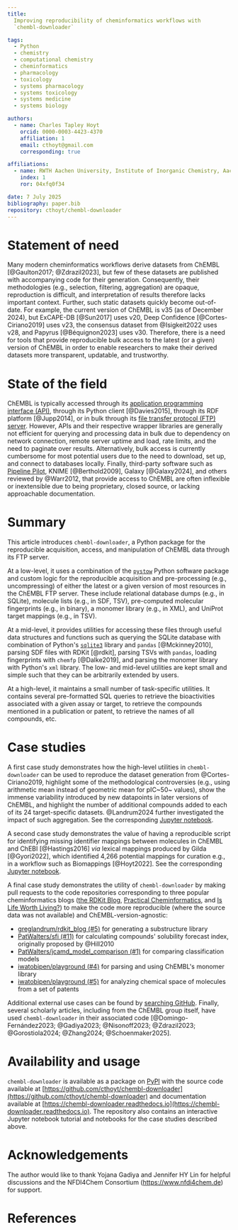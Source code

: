 ```yaml
---
title:
  Improving reproducibility of cheminformatics workflows with
  `chembl-downloader`

tags:
  - Python
  - chemistry
  - computational chemistry
  - cheminformatics
  - pharmacology
  - toxicology
  - systems pharmacology
  - systems toxicology
  - systems medicine
  - systems biology

authors:
  - name: Charles Tapley Hoyt
    orcid: 0000-0003-4423-4370
    affiliation: 1
    email: cthoyt@gmail.com
    corresponding: true

affiliations:
  - name: RWTH Aachen University, Institute of Inorganic Chemistry, Aachen, Germany
    index: 1
    ror: 04xfq0f34

date: 7 July 2025
bibliography: paper.bib
repository: cthoyt/chembl-downloader
---
```


# Statement of need

Many modern cheminformatics workflows derive datasets from ChEMBL [@Gaulton2017;
@Zdrazil2023], but few of these datasets are published with accompanying code
for their generation. Consequently, their methodologies (e.g., selection,
filtering, aggregation) are opaque, reproduction is difficult, and
interpretation of results therefore lacks important context. Further, such
static datasets quickly become out-of-date. For example, the current version of
ChEMBL is v35 (as of December 2024), but ExCAPE-DB [@Sun2017] uses v20, Deep
Confidence [@Cortes-Ciriano2019] uses v23, the consensus dataset from
@Isigkeit2022 uses v28, and Papyrus [@Béquignon2023] uses v30. Therefore, there
is a need for tools that provide reproducible bulk access to the latest (or a
given) version of ChEMBL in order to enable researchers to make their derived
datasets more transparent, updatable, and trustworthy.

# State of the field

ChEMBL is typically accessed through its
[application programming interface (API)](https://www.ebi.ac.uk/chembl/api/data/docs),
through its Python client [@Davies2015], through its RDF platform [@Jupp2014],
or in bulk through its
[file transfer protocol (FTP) server](https://ftp.ebi.ac.uk/pub/databases/chembl/ChEMBLdb/releases).
However, APIs and their respective wrapper libraries are generally not efficient
for querying and processing data in bulk due to dependency on network
connection, remote server uptime and load, rate limits, and the need to paginate
over results. Alternatively, bulk access is currently cumbersome for most
potential users due to the need to download, set up, and connect to databases
locally. Finally, third-party software such as
[Pipeline Pilot](https://web.archive.org/web/20250724192013/https://www.3ds.com/products/biovia/pipeline-pilot),
KNIME [@Berthold2009], Galaxy [@Galaxy2024], and others reviewed by @Warr2012,
that provide access to ChEMBL are often inflexible or inextensible due to being
proprietary, closed source, or lacking approachable documentation.

# Summary

This article introduces `chembl-downloader`, a Python package for the
reproducible acquisition, access, and manipulation of ChEMBL data through its
FTP server.

At a low-level, it uses a combination of the
[`pystow`](https://github.com/cthoyt/pystow) Python software package and custom
logic for the reproducible acquisition and pre-processing (e.g., uncompressing)
of either the latest or a given version of most resources in the ChEMBL FTP
server. These include relational database dumps (e.g., in SQLite), molecule
lists (e.g., in SDF, TSV), pre-computed molecular fingerprints (e.g., in
binary), a monomer library (e.g., in XML), and UniProt target mappings (e.g., in
TSV).

At a mid-level, it provides utilities for accessing these files through useful
data structures and functions such as querying the SQLite database with
combination of Python's
[`sqlite3`](https://docs.python.org/3/library/sqlite3.html) library and `pandas`
[@Mckinney2010], parsing SDF files with RDKit [@rdkit], parsing TSVs with
`pandas`, loading fingerprints with `chemfp` [@Dalke2019], and parsing the
monomer library with Python's `xml` library. The low- and mid-level utilities
are kept small and simple such that they can be arbitrarily extended by users.

At a high-level, it maintains a small number of task-specific utilities. It
contains several pre-formatted SQL queries to retrieve the bioactivities
associated with a given assay or target, to retrieve the compounds mentioned in
a publication or patent, to retrieve the names of all compounds, etc.

# Case studies

A first case study demonstrates how the high-level utilities in
`chembl-downloader` can be used to reproduce the dataset generation from
@Cortes-Ciriano2019, highlight some of the methodological controversies (e.g.,
using arithmetic mean instead of geometric mean for pIC~50~ values), show the
immense variability introduced by new datapoints in later versions of ChEMBL,
and highlight the number of additional compounds added to each of its 24
target-specific datasets. @Landrum2024 further investigated the impact of such
aggregation. See the corresponding
[Jupyter notebook](https://github.com/cthoyt/chembl-downloader/blob/v0.5.2/notebooks/cortes-ciriano-refresh.ipynb).

A second case study demonstrates the value of having a reproducible script for
identifying missing identifier mappings between molecules in ChEMBL and ChEBI
[@Hastings2016] _via_ lexical mappings produced by Gilda [@Gyori2022], which
identified 4,266 potential mappings for curation e.g., in a workflow such as
Biomappings [@Hoyt2022]. See the corresponding
[Jupyter notebook](https://github.com/cthoyt/chembl-downloader/blob/v0.5.2/notebooks/chebi-mappings.ipynb).

A final case study demonstrates the utility of `chembl-downloader` by making
pull requests to the code repositories corresponding to three popular
cheminformatics blogs
([the RDKit Blog](https://greglandrum.github.io/rdkit-blog/),
[Practical Cheminformatics](https://practicalcheminformatics.blogspot.com), and
[Is Life Worth Living?](https://iwatobipen.wordpress.com/)) to make the code
more reproducible (where the source data was not available) and
ChEMBL-version-agnostic:

- [greglandrum/rdkit_blog (#5)](https://github.com/greglandrum/rdkit_blog/pull/5)
  for generating a substructure library
- [PatWalters/sfi (#11)](https://github.com/PatWalters/sfi/pull/11) for
  calculating compounds' solubility forecast index, originally proposed by
  @Hill2010
- [PatWalters/jcamd_model_comparison (#1)](https://github.com/PatWalters/jcamd_model_comparison/pull/1)
  for comparing classification models
- [iwatobipen/playground (#4)](https://github.com/iwatobipen/playground/pull/4)
  for parsing and using ChEMBL's monomer library
- [iwatobipen/playground (#5)](https://github.com/iwatobipen/playground/pull/5)
  for analyzing chemical space of molecules from a set of patents

Additional external use cases can be found by
[searching GitHub](https://github.com/search?q=%22import%20chembl_downloader%22%20OR%20%22from%20chembl_downloader%20import%22%20language%3APython%20NOT%20is%3Afork%20-owner%3Acthoyt&type=code).
Finally, several scholarly articles, including from the ChEMBL group itself,
have used `chembl-downloader` in their associated code [@Domingo-Fernández2023;
@Gadiya2023; @Nisonoff2023; @Zdrazil2023; @Gorostiola2024; @Zhang2024;
@Schoenmaker2025].

# Availability and usage

`chembl-downloader` is available as a package on
[PyPI](https://pypi.org/project/chembl-downloader) with the source code
available at
[https://github.com/cthoyt/chembl-downloader](https://github.com/cthoyt/chembl-downloader)
and documentation available at
[https://chembl-downloader.readthedocs.io](https://chembl-downloader.readthedocs.io).
The repository also contains an interactive Jupyter notebook tutorial and
notebooks for the case studies described above.

# Acknowledgements

The author would like to thank Yojana Gadiya and Jennifer HY Lin for helpful
discussions and the NFDI4Chem Consortium (https://www.nfdi4chem.de) for support.

# References
